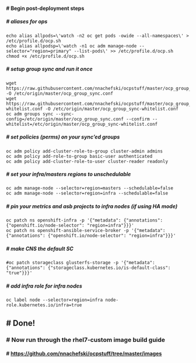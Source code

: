 #### # Begin post-deployment steps
##### # aliases for ops
```
echo alias allpods=\'watch -n2 oc get pods -owide --all-namespaces\' > /etc/profile.d/ocp.sh
echo alias allpodsp=\'watch -n1 oc adm manage-node --selector="region=primary" --list-pods\' >> /etc/profile.d/ocp.sh
chmod +x /etc/profile.d/ocp.sh
```
##### # setup group sync and run it once
```
wget https://raw.githubusercontent.com/nnachefski/ocpstuff/master/ocp_group_sync.conf -O /etc/origin/master/ocp_group_sync.conf
wget https://raw.githubusercontent.com/nnachefski/ocpstuff/master/ocp_group_sync-whitelist.conf -O /etc/origin/master/ocp_group_sync-whitelist.conf 
oc adm groups sync --sync-config=/etc/origin/master/ocp_group_sync.conf --confirm --whitelist=/etc/origin/master/ocp_group_sync-whitelist.conf
```
##### # set policies (perms) on your sync’ed groups
```
oc adm policy add-cluster-role-to-group cluster-admin admins
oc adm policy add-role-to-group basic-user authenticated
oc adm policy add-cluster-role-to-user cluster-reader readonly
```
##### # set your infra/masters regions to unschedulable
```
oc adm manage-node --selector=region=masters --schedulable=false
oc adm manage-node --selector=region=infra --schedulable=false
```
##### # pin your metrics and asb projects to infra nodes (if using HA mode)
```
oc patch ns openshift-infra -p '{"metadata": {"annotations": {"openshift.io/node-selector": "region=infra"}}}'
oc patch ns openshift-ansible-service-broker -p '{"metadata": {"annotations": {"openshift.io/node-selector": "region=infra"}}}'
```
##### # make CNS the default SC
```
#oc patch storageclass glusterfs-storage -p '{"metadata": {"annotations": {"storageclass.kubernetes.io/is-default-class": "true"}}}'
```
##### # add infra role for infra nodes
```
oc label node --selector=region=infra node-role.kubernetes.io/infra=true
```
## # Done!

### # Now run through the rhel7-custom image build guide
#### # https://github.com/nnachefski/ocpstuff/tree/master/images
